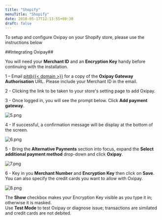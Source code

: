 ```yaml
---
title: "Shopify"
menuTitle: "Shopify"
date: 2018-05-17T12:13:55+09:30
draft: false
---
```



To setup and configure Oxipay on your Shopify store, please use the instructions below
<br/>

##Integrating Oxipay##

<div class="panel">
  You will need your <b>Merchant ID</b> and an <b>Encryption Key</b> handy before continuing with the installation.
</div>

1 – Email <a href="mailto:pit@{{< domain >}}?Subject=Oxipay URL Request (Shopify)&body=Hi, %0D%0A%0D%0AMy Merchant ID is: %0D%0A%0D%0AI would like to setup Oxipay on my Shopify site. %0D%0A%0D%0AThanks,%0D%0A%0D%0A">pit@{{< domain >}}</a> for a copy of the **Oxipay Gateway Authorisation** URL. Please include your Merchant ID in the email.

2 - Clicking the link to be taken to your store's setting page to add Oxipay.

3 - Once logged in, you will see the prompt below. Click **Add payment gateway**.

![5.png](/images/platforms/shopify/5.png)

4 - If successful, a confirmation message will be display at the bottom of the screen.

![6.png](/images/platforms/shopify/6.png)

5 - Bring the **Alternative Payments** section into focus, expand the **Select additional payment method** drop-down and click **Oxipay**.

![7.png](/images/platforms/shopify/7.png)

6 - Key in you **Merchant Number** and **Encryption Key** then click on **Save**. You can also specify the credit cards you want to allow with Oxipay.

![8.png](/images/platforms/shopify/8.png)

<div class="panel">
  The <b>Show</b> checkbox makes your Encryption Key visible as you type it in; otherwise it is masked. 
</div>

<div class="panel">
  Use <b>Test Mode</b> to test Oxipay or diagnose issue; transactions are similated and credit cards are not debited.
</div>
